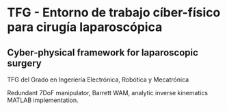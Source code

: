 # TFG - Entorno de trabajo cíber-físico para cirugía laparoscópica
## Cyber-physical framework for laparoscopic surgery

TFG del Grado en Ingeriería Electrónica, Robótica y Mecatrónica

Redundant 7DoF manipulator, Barrett WAM, analytic inverse kinematics MATLAB implementation.
